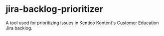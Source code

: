 # jira-backlog-prioritizer
A tool used for prioritizing issues in Kentico Kontent's Customer Education Jira backlog.
